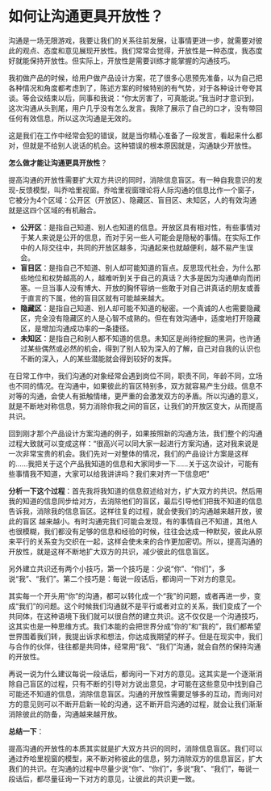 # 如何让沟通更具开放性？

沟通是一场无限游戏，我要让我们的关系往前发展，让事情更进一步，就需要对彼此的观点、态度和意见展现开放性。我们常常会觉得，开放性是一种态度，我态度好就能保持开放性。但实际上，开放性是需要训练才能掌握的沟通技巧。

我初做产品的时候，给用户做产品设计方案，花了很多心思预先准备，以为自己把各种情况和角度都考虑到了，陈述方案的时候特别的有气势，对于各种设计夸夸其谈。等会议结束以后，同事和我说：“你太厉害了，可真能说。”我当时才意识到，这次沟通从头到尾，用户几乎没有怎么发言。我除了展示了自己的口才，没有带回任何有效信息，所以这次沟通是无效的。

这是我们在工作中经常会犯的错误，就是当你精心准备了一段发言，看起来什么都对，但就是不给别人说话的机会。这种错误的根本原因就是，沟通缺少开放性。

**怎么做才能让沟通更具开放性**？

提高沟通的开放性需要扩大双方共识的同时，消除信息盲区。有一种自我意识的发现-反馈模型，叫乔哈里视窗。乔哈里视窗理论将人际沟通的信息比作一个窗子，它被分为4个区域：公开区（开放区）、隐藏区、盲目区、未知区，人的有效沟通就是这四个区域的有机融合。

- **公开区**：是指自己知道、别人也知道的信息。开放区具有相对性，有些事情对于某人来说是公开的信息，而对于另一些人可能会是隐秘的事情。在实际工作中的人际交往中，共同的开放区越多，沟通起来也就越便利，越不易产生误会。
- **盲目区**：是指自己不知道、别人却可能知道的盲点。反思现代社会，为什么那些地位和权势越高的人，越难听到关于自己的真话？大多是因为沟通单向而闭塞。一旦当事人没有博大、开放的胸怀容纳一些敢于对自己讲真话的朋友或善于直言的下属，他的盲目区就有可能越来越大。
- **隐藏区**：是指自己知道、别人却可能不知道的秘密。一个真诚的人也需要隐藏区，完全没有隐藏区的人是心智不成熟的。但在有效沟通中，适度地打开隐藏区，是增加沟通成功率的一条捷径。
- **未知区**：是指自己和别人都不知道的信息。未知区是尚待挖掘的黑洞，也许通过某些偶然或必然的机会，得到了别人较为深入的了解，自己对自我的认识也不断的深入，人的某些潜能就会得到较好的发挥。

在日常工作中，我们沟通的对象经常会遇到岗位不同，职责不同，年龄不同，立场也不同的情况。在沟通中，如果彼此的盲区特别多，双方就容易产生分歧。信息不对等的沟通，会使人有抵触情绪，更严重的会激发双方的矛盾。所以沟通的意义，就是不断地对称信息，努力消除你我之间的盲区，让我们的开放区变大，从而提高共识。

回到刚才那个产品设计方案沟通的例子，如果按照新的沟通方法，我们整个的沟通过程大致就可以变成这样：“很高兴可以同大家一起进行方案沟通，这对我来说是一次非常宝贵的机会。我们先对一对整体的情况，我们的产品设计方案是这样的......我把关于这个产品我知道的信息和大家同步一下......关于这次设计，可能有些事情我不知道，大家可以给我讲讲吗？我们来对齐一下信息吧”

**分析一下这个过程**：首先我将我知道的信息叙述给对方，扩大双方的共识。然后用我的知道的信息同步给对方，去消除他们的盲区，最后引导他们把我不知道的信息告诉我，消除我的信息盲区。这样往复的过程，就会使我们的沟通越来越开放，彼此的盲区 越来越小。有时沟通完我们可能会发现，有的事情自己不知道，其他人也很模糊，我们都没有足够的信息和经验的时候，往往会达成一种默契，彼此从原来平行的关系变为交织在一起，这样会使未来的合作更加密切。所以，提高沟通的开放性，就是这样不断地扩大双方的共识，减少彼此的信息盲区。

另外建立共识还有两个小技巧，第一个技巧是：少说“你”、“你们”，多说“我”、“我们”。第二个技巧是：每说一段话后，都询问一下对方的意见。

其实每一个开头用“你”的沟通，都可以转化成一个“我”的问题，或者再进一步，变成“我们”的问题。这个时候我们沟通就不是平行或者对立的关系，我们变成了一个共同体，在这种语境下我们就可以很自然的建立共识。这不仅仅是一个沟通技巧，这其实也是一种思维方式。我们本能的会把世界分成“你的”和“我的”，我们都希望世界围着我们转，我提出诉求和想法，你达成我期望的样子。但是在现实中，我们与合作的伙伴，往往都是共同体，经常用“我”、“我们”沟通，就会自然的保持沟通的开放性。

再说一说为什么建议每说一段话后，都询问一下对方的意见。这其实是一个逐渐消除自己盲区的过程，只有不断的引导对方说出意见，才可能在这些意见中找到自己可能还不知道的信息，消除信息盲区。沟通的开放性需要足够多的互动，而询问对方的意见则可以不断开启新一轮的沟通，这不断开启沟通的过程，就会让我们渐渐消除彼此的防备，沟通越来越开放。

**总结一下**：

提高沟通的开放性的本质其实就是扩大双方共识的同时，消除信息盲区。我们可以通过乔哈里视窗的模型，来不断对称彼此的信息，努力消除双方的信息盲区，扩大我们的共识。在沟通的过程中尽量少说“你”、“你们”，多说“我”、“我们”，每说一段话后，都尽量征询一下对方的意见，让彼此的共识更一致。


